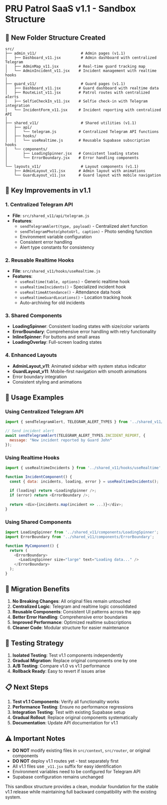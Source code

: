 # PRU Patrol SaaS v1.1 - Sandbox Structure

## 📁 **New Folder Structure Created**

```
src/
├── admin_v11/                    # Admin pages (v1.1)
│   ├── Dashboard_v11.jsx         # Admin dashboard with centralized Telegram
│   ├── AdminMap_v11.jsx         # Real-time guard tracking map
│   └── AdminIncident_v11.jsx    # Incident management with realtime hooks
│
├── guard_v11/                    # Guard pages (v1.1)
│   ├── Dashboard_v11.jsx        # Guard dashboard with realtime data
│   ├── RouteList_v11.jsx        # Patrol routes with centralized alerts
│   ├── SelfieCheckIn_v11.jsx    # Selfie check-in with Telegram integration
│   └── IncidentForm_v11.jsx     # Incident reporting with centralized API
│
├── shared_v11/                   # Shared utilities (v1.1)
│   ├── api/
│   │   └── telegram.js          # Centralized Telegram API functions
│   ├── hooks/
│   │   └── useRealtime.js       # Reusable Supabase subscription hooks
│   └── components/
│       ├── LoadingSpinner.jsx   # Consistent loading states
│       └── ErrorBoundary.jsx    # Error handling components
│
└── layouts_v11/                  # Layout components (v1.1)
    ├── AdminLayout_v11.jsx      # Admin layout with animations
    └── GuardLayout_v11.jsx      # Guard layout with mobile navigation
```

## 🔧 **Key Improvements in v1.1**

### **1. Centralized Telegram API**
- **File**: `src/shared_v11/api/telegram.js`
- **Features**:
  - `sendTelegramAlert(type, payload)` - Centralized alert function
  - `sendTelegramPhoto(photoUrl, caption)` - Photo sending function
  - Environment variable configuration
  - Consistent error handling
  - Alert type constants for consistency

### **2. Reusable Realtime Hooks**
- **File**: `src/shared_v11/hooks/useRealtime.js`
- **Features**:
  - `useRealtime(table, options)` - Generic realtime hook
  - `useRealtimeIncidents()` - Specialized incident hook
  - `useRealtimeAttendance()` - Attendance data hook
  - `useRealtimeGuardLocations()` - Location tracking hook
  - Auto-archiving for old incidents

### **3. Shared Components**
- **LoadingSpinner**: Consistent loading states with size/color variants
- **ErrorBoundary**: Comprehensive error handling with retry functionality
- **InlineSpinner**: For buttons and small areas
- **LoadingOverlay**: Full-screen loading states

### **4. Enhanced Layouts**
- **AdminLayout_v11**: Animated sidebar with system status indicator
- **GuardLayout_v11**: Mobile-first navigation with smooth animations
- Error boundary integration
- Consistent styling and animations

## 🚀 **Usage Examples**

### **Using Centralized Telegram API**
```javascript
import { sendTelegramAlert, TELEGRAM_ALERT_TYPES } from '../shared_v11/api/telegram';

// Send incident alert
await sendTelegramAlert(TELEGRAM_ALERT_TYPES.INCIDENT_REPORT, {
  message: "New incident reported by Guard John"
});
```

### **Using Realtime Hooks**
```javascript
import { useRealtimeIncidents } from '../shared_v11/hooks/useRealtime';

function IncidentComponent() {
  const { data: incidents, loading, error } = useRealtimeIncidents();
  
  if (loading) return <LoadingSpinner />;
  if (error) return <ErrorBoundary />;
  
  return <div>{incidents.map(incident => ...)}</div>;
}
```

### **Using Shared Components**
```javascript
import LoadingSpinner from '../shared_v11/components/LoadingSpinner';
import ErrorBoundary from '../shared_v11/components/ErrorBoundary';

function MyComponent() {
  return (
    <ErrorBoundary>
      <LoadingSpinner size="large" text="Loading data..." />
    </ErrorBoundary>
  );
}
```

## 🔄 **Migration Benefits**

1. **No Breaking Changes**: All original files remain untouched
2. **Centralized Logic**: Telegram and realtime logic consolidated
3. **Reusable Components**: Consistent UI patterns across the app
4. **Better Error Handling**: Comprehensive error boundaries
5. **Improved Performance**: Optimized realtime subscriptions
6. **Cleaner Code**: Modular structure for easier maintenance

## 🧪 **Testing Strategy**

1. **Isolated Testing**: Test v1.1 components independently
2. **Gradual Migration**: Replace original components one by one
3. **A/B Testing**: Compare v1.0 vs v1.1 performance
4. **Rollback Ready**: Easy to revert if issues arise

## 📋 **Next Steps**

1. **Test v1.1 Components**: Verify all functionality works
2. **Performance Testing**: Ensure no performance regressions
3. **Integration Testing**: Test with existing Supabase setup
4. **Gradual Rollout**: Replace original components systematically
5. **Documentation**: Update API documentation for v1.1

## ⚠️ **Important Notes**

- **DO NOT** modify existing files in `src/context`, `src/router`, or original components
- **DO NOT** deploy v1.1 routes yet - test separately first
- All v1.1 files use `_v11.jsx` suffix for easy identification
- Environment variables need to be configured for Telegram API
- Supabase configuration remains unchanged

This sandbox structure provides a clean, modular foundation for the stable v1.1 release while maintaining full backward compatibility with the existing system.
